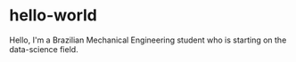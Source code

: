 # hello-world
Hello, I'm a Brazilian Mechanical Engineering student who is starting  on the data-science field.
